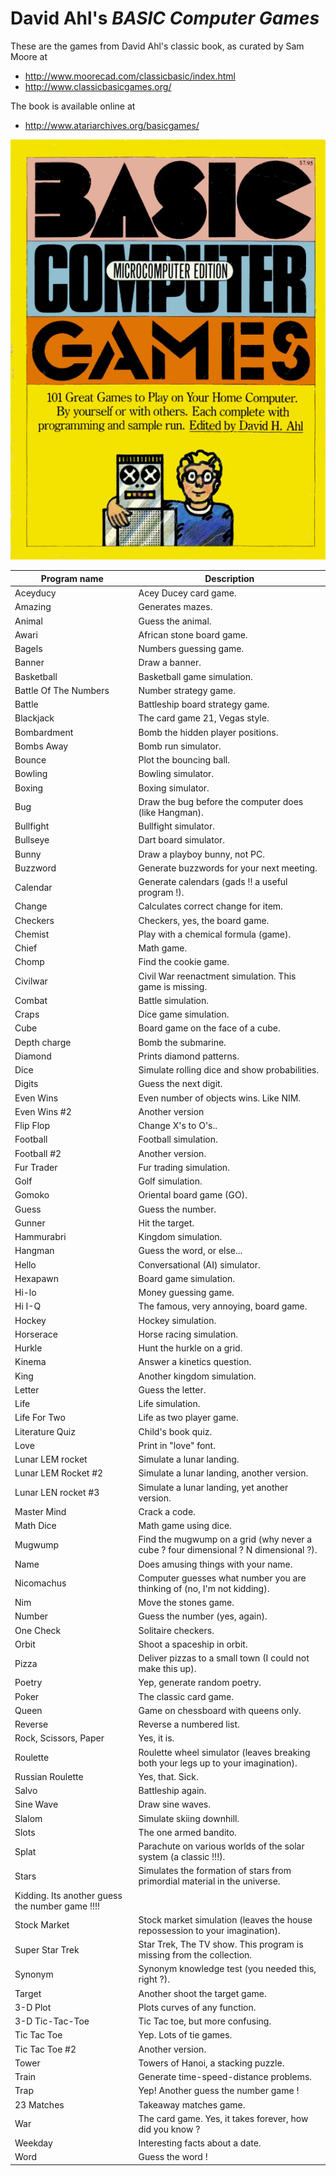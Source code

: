 
David Ahl's _BASIC Computer Games_
==================================

These are the games from David Ahl's classic book, as curated by Sam Moore at
- http://www.moorecad.com/classicbasic/index.html
- http://www.classicbasicgames.org/

The book is available online at
- http://www.atariarchives.org/basicgames/

![](ccbasic1.jpg)

| Program name | Description
|--------------|--------------
| Aceyducy | Acey Ducey card game.
| Amazing | Generates mazes.
| Animal | Guess the animal.
| Awari | African stone board game.
| Bagels | Numbers guessing game.
| Banner | Draw a banner.
| Basketball | Basketball game simulation.
| Battle Of The Numbers | Number strategy game.
| Battle | Battleship board strategy game.
| Blackjack | The card game 21, Vegas style.
| Bombardment | Bomb the hidden player positions.
| Bombs Away | Bomb run simulator.
| Bounce | Plot the bouncing ball.
| Bowling | Bowling simulator.
| Boxing | Boxing simulator.
| Bug | Draw the bug before the computer does (like Hangman).
| Bullfight | Bullfight simulator.
| Bullseye | Dart board simulator.
| Bunny | Draw a playboy bunny, not PC.
| Buzzword | Generate buzzwords for your next meeting.
| Calendar | Generate calendars (gads !! a useful program !).
| Change | Calculates correct change for item.
| Checkers | Checkers, yes, the board game.
| Chemist | Play with a chemical formula (game).
| Chief | Math game.
| Chomp | Find the cookie game.
| Civilwar | Civil War reenactment simulation. This game is missing.
| Combat | Battle simulation.
| Craps | Dice game simulation.
| Cube | Board game on the face of a cube.
| Depth charge | Bomb the submarine.
| Diamond | Prints diamond patterns.
| Dice | Simulate rolling dice and show probabilities.
| Digits | Guess the next digit.
| Even Wins | Even number of objects wins. Like NIM.
| Even Wins #2 | Another version
| Flip Flop | Change X's to O's..
| Football | Football simulation.
| Football #2 | Another version.
| Fur Trader | Fur trading simulation.
| Golf | Golf simulation.
| Gomoko | Oriental board game (GO).
| Guess | Guess the number.
| Gunner | Hit the target.
| Hammurabri | Kingdom simulation.
| Hangman | Guess the word, or else...
| Hello | Conversational (AI) simulator.
| Hexapawn | Board game simulation.
| Hi-lo | Money guessing game.
| Hi I-Q | The famous, very annoying, board game.
| Hockey | Hockey simulation.
| Horserace | Horse racing simulation.
| Hurkle | Hunt the hurkle on a grid.
| Kinema | Answer a kinetics question.
| King | Another kingdom simulation.
| Letter | Guess the letter.
| Life | Life simulation.
| Life For Two | Life as two player game.
| Literature Quiz | Child's book quiz.
| Love | Print in "love" font.
| Lunar LEM rocket | Simulate a lunar landing.
| Lunar LEM Rocket #2 | Simulate a lunar landing, another version.
| Lunar LEN rocket #3 | Simulate a lunar landing, yet another version.
| Master Mind | Crack a code.
| Math Dice | Math game using dice.
| Mugwump | Find the mugwump on a grid (why never a cube ? four dimensional ? N dimensional ?).
| Name | Does amusing things with your name.
| Nicomachus | Computer guesses what number you are thinking of (no, I'm not kidding).
| Nim | Move the stones game.
| Number | Guess the number (yes, again).
| One Check | Solitaire checkers.
| Orbit | Shoot a spaceship in orbit.
| Pizza | Deliver pizzas to a small town (I could not make this up).
| Poetry | Yep, generate random poetry.
| Poker | The classic card game.
| Queen | Game on chessboard with queens only.
| Reverse | Reverse a numbered list.
| Rock, Scissors, Paper | Yes, it is.
| Roulette | Roulette wheel simulator (leaves breaking both your legs up to your imagination).
| Russian Roulette | Yes, that. Sick.
| Salvo | Battleship again.
| Sine Wave | Draw sine waves.
| Slalom | Simulate skiing downhill.
| Slots | The one armed bandito.
| Splat | Parachute on various worlds of the solar system (a classic !!!).
| Stars | Simulates the formation of stars from primordial material in the universe.
| Kidding. Its another guess the number game !!!!
| Stock Market | Stock market simulation (leaves the house repossession to your imagination).
| Super Star Trek | Star Trek, The TV show. This program is missing from the collection.
| Synonym | Synonym knowledge test (you needed this, right ?).
| Target | Another shoot the target game.
| 3-D Plot | Plots curves of any function.
| 3-D Tic-Tac-Toe | Tic Tac toe, but more confusing.
| Tic Tac Toe | Yep. Lots of tie games.
| Tic Tac Toe #2 | Another version.
| Tower | Towers of Hanoi, a stacking puzzle.
| Train | Generate time-speed-distance problems.
| Trap | Yep! Another guess the number game !
| 23 Matches | Takeaway matches game.
| War | The card game. Yes, it takes forever, how did you know ?
| Weekday | Interesting facts about a date.
| Word | Guess the word !
